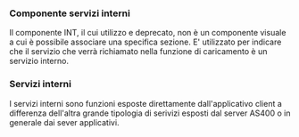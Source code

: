 ### **Componente servizi interni**


Il componente INT, il cui utilizzo e deprecato, non è un componente visuale a cui è possibile associare una specifica sezione.
E' utilizzato per indicare che il servizio che verrà richiamato nella funzione di caricamento è un servizio interno.

### **Servizi interni**

I servizi interni sono funzioni esposte direttamente dall'applicativo client a differenza dell'altra grande tipologia di serivizi esposti dal server AS400 o in generale dai sever applicativi.
